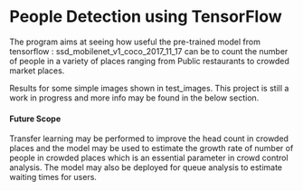 # People Detection using TensorFlow

The program aims at seeing how useful the pre-trained model from tensorflow : ssd_mobilenet_v1_coco_2017_11_17 can be 
to count the number of people in a variety of places ranging from Public restaurants to crowded market places.

Results for some simple images shown in test_images.  This project is still a work in progress and more info may be
found in the below section. 
#### Future Scope

Transfer learning may be performed to improve the head count in crowded places and the model may be used to estimate the
growth rate of number of people in crowded places which is an essential parameter in crowd control analysis. The model
may also be deployed for queue analysis to estimate waiting times for users.
  
